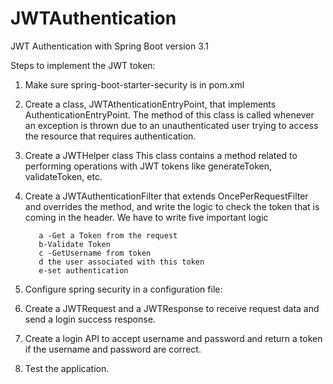 # JWTAuthentication
JWT Authentication with Spring Boot version 3.1 

Steps to implement the JWT token:

1)  Make sure spring-boot-starter-security is in pom.xml

2) Create a class, JWTAthenticationEntryPoint, that implements AuthenticationEntryPoint. The method of this class is called whenever an exception is thrown due to an unauthenticated user trying to access the resource that requires authentication.

3) Create a JWTHelper  class This class contains a method related to performing operations with JWT tokens like generateToken, validateToken, etc.

4) Create a JWTAuthenticationFilter that extends OncePerRequestFilter and overrides the method, and write the logic to check the token that is coming in the header. We have to write five important logic

          a -Get a Token from the request
          b-Validate Token
          c -GetUsername from token
          d the user associated with this token
          e-set authentication

5) Configure spring security in a configuration file:

6) Create a JWTRequest and a JWTResponse to receive request data and send a login success response.

7) Create a login API to accept username and password and return a token if the username and password are correct.

8) Test the application.

